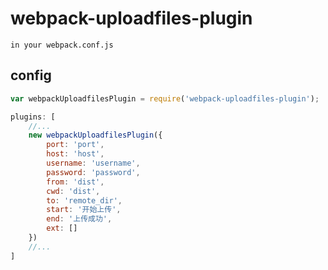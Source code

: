 # webpack-uploadfiles-plugin
`in your webpack.conf.js`

## config
```js
var webpackUploadfilesPlugin = require('webpack-uploadfiles-plugin');

plugins: [
    //...
    new webpackUploadfilesPlugin({
        port: 'port',
        host: 'host',
        username: 'username',
        password: 'password',
        from: 'dist',
        cwd: 'dist',
        to: 'remote_dir',
        start: '开始上传',
        end: '上传成功',
        ext: []
    })
    //...
]
```
